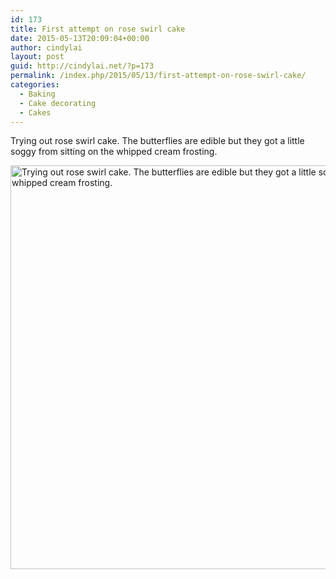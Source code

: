 ```yaml
---
id: 173
title: First attempt on rose swirl cake
date: 2015-05-13T20:09:04+00:00
author: cindylai
layout: post
guid: http://cindylai.net/?p=173
permalink: /index.php/2015/05/13/first-attempt-on-rose-swirl-cake/
categories:
  - Baking
  - Cake decorating
  - Cakes
---
```

Trying out rose swirl cake. The butterflies are edible but they got a little soggy from sitting on the whipped cream frosting.
  
<img class="size-large wp-image-89" src="http://cindylai.net/wp-content/uploads/2015/12/IMG_3754-1024x1003.jpg" alt="Trying out rose swirl cake. The butterflies are edible but they got a little soggy from sitting on the whipped cream frosting." width="660" height="646" srcset="http://cindylai.net/wp-content/uploads/2015/12/IMG_3754-1024x1003.jpg 1024w, http://cindylai.net/wp-content/uploads/2015/12/IMG_3754-300x294.jpg 300w, http://cindylai.net/wp-content/uploads/2015/12/IMG_3754-768x752.jpg 768w" sizes="(max-width: 660px) 100vw, 660px" />